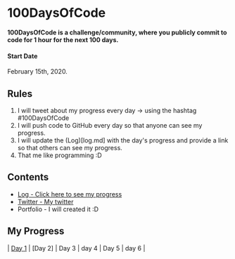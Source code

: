 # 100DaysOfCode

**100DaysOfCode is a challenge/community, where you publicly commit to code for 1 hour for the next 100 days.**

#### Start Date
February 15th, 2020.

## Rules
1. I will tweet about my progress every day -> using the hashtag #100DaysOfCode
2. I will push code to GitHub every day so that anyone can see my progress.
3. I will update the (Log)[log.md] with the day's progress and provide a link so that others can see my progress.
4. That me like programming :D

## Contents
* [Log - Click here to see my progress](log.md)
* [Twitter - My twitter](https://twitter.com/Steven_coailaZ)
* Portfolio - I will created it :D

## My Progress
|  [Day 1](https://github.com/StevenACZ/100DaysOfCode/blob/master/Days/Day%201/PachaQtec's%20JavaScript%20Problems/main.js)  |  [Day 2]  |  Day 3  |  day 4  |  Day 5  |  day 6 |
